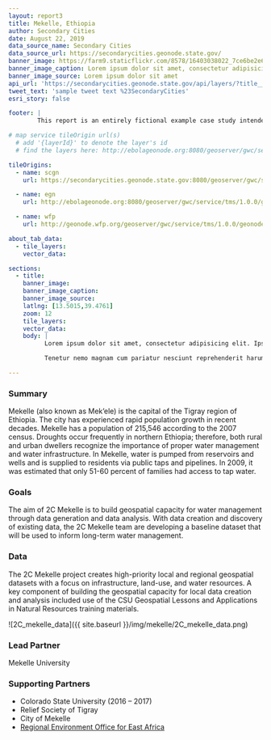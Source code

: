 ```yaml
---
layout: report3
title: Mekelle, Ethiopia
author: Secondary Cities
date: August 22, 2019
data_source_name: Secondary Cities
data_source_url: https://secondarycities.geonode.state.gov/
banner_image: https://farm9.staticflickr.com/8578/16403038022_7ce6be2e6d.jpg
banner_image_caption: Lorem ipsum dolor sit amet, consectetur adipisicing elit.
banner_image_source: Lorem ipsum dolor sit amet
api_url: 'https://secondarycities.geonode.state.gov/api/layers/?title__icontains=mekelle'
tweet_text: 'sample tweet text %23SecondaryCities'
esri_story: false

footer: |
        This report is an entirely fictional example case study intended to demonstrate report editing capabilities.

# map service tileOrigin url(s)
  # add '{layerId}' to denote the layer's id
  # find the layers here: http://ebolageonode.org:8080/geoserver/gwc/service/tms/1.0.0/

tileOrigins:
  - name: scgn
    url: https://secondarycities.geonode.state.gov:8080/geoserver/gwc/service/tms/1.0.0/geonode:{layerId}@EPSG:900913@png/{z}/{x}/{y}.png

  - name: egn
    url: http://ebolageonode.org:8080/geoserver/gwc/service/tms/1.0.0/geonode:{layerId}@EPSG:900913@png/{z}/{x}/{y}.png

  - name: wfp
    url: http://geonode.wfp.org/geoserver/gwc/service/tms/1.0.0/geonode:{layerId}@EPSG:900913@png/{z}/{x}/{y}.png

about_tab_data:
  - tile_layers: 
    vector_data:

sections:
  - title:
    banner_image:
    banner_image_caption:
    banner_image_source:
    latlng: [13.5015,39.4761]
    zoom: 12
    tile_layers:
    vector_data:
    body: |
          Lorem ipsum dolor sit amet, consectetur adipisicing elit. Ipsum, exercitationem tempore. Ipsam itaque magnam expedita quibusdam, architecto maxime, repellat eveniet laborum quidem quam quia autem! Consequatur natus quia distinctio rem neque atque aliquam dignissimos perferendis iure quaerat dicta et tempora animi magni, sapiente officiis optio hic ratione ipsum. Delectus, eum accusantium rem quia repellat, pariatur. Libero voluptatibus sequi non! Fugiat ipsum deleniti nulla, quibusdam cum velit sed eaque dolores molestiae quas, et asperiores!

          Tenetur nemo magnam cum pariatur nesciunt reprehenderit harum temporibus, autem cumque debitis animi quia provident incidunt, id. Cupiditate alias dolores voluptates voluptatibus, necessitatibus quasi quisquam quis veniam.Tenetur nemo magnam cum pariatur nesciunt reprehenderit harum temporibus, autem cumque debitis animi quia provident incidunt, id. Cupiditate alias dolores voluptates voluptatibus, necessitatibus quasi quisquam quis veniam.

---
```


### Summary
Mekelle (also known as Mek’ele) is the capital of the Tigray region of Ethiopia.  The city has experienced rapid population growth in recent decades.  Mekelle has a population of 215,546 according to the 2007 census.  Droughts occur frequently in northern Ethiopia; therefore, both rural and urban dwellers recognize the importance of proper water management and water infrastructure.  In Mekelle, water is pumped from reservoirs and wells and is supplied to residents via public taps and pipelines.  In 2009, it was estimated that only 51-60 percent of families had access to tap water.

### Goals
The aim of 2C Mekelle is to build geospatial capacity for water management through data generation and data analysis.  With data creation and discovery of existing data, the 2C Mekelle team are developing a baseline dataset that will be used to inform long-term water management.

### Data
The 2C Mekelle project creates high-priority local and regional geospatial datasets with a focus on infrastructure, land-use, and water resources.  A key component of building the geospatial capacity for local data creation and analysis included use of the CSU Geospatial Lessons and Applications in Natural Resources training materials.

![2C_mekelle_data]({{ site.baseurl }}/img/mekelle/2C_mekelle_data.png)

### Lead Partner
Mekelle University

### Supporting Partners
- Colorado State University (2016 – 2017)
- Relief Society of Tigray
- City of Mekelle
- [Regional Environment Office for East Africa](https://et.usembassy.gov/embassy/addis-ababa/sections-offices/)







